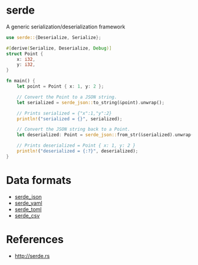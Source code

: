 # serde

A generic serialization/deserialization framework

```rust
use serde::{Deserialize, Serialize};

#[derive(Serialize, Deserialize, Debug)]
struct Point {
    x: i32,
    y: i32,
}

fn main() {
    let point = Point { x: 1, y: 2 };

    // Convert the Point to a JSON string.
    let serialized = serde_json::to_string(&point).unwrap();

    // Prints serialized = {"x":1,"y":2}
    println!("serialized = {}", serialized);

    // Convert the JSON string back to a Point.
    let deserialized: Point = serde_json::from_str(&serialized).unwrap();

    // Prints deserialized = Point { x: 1, y: 2 }
    println!("deserialized = {:?}", deserialized);
}
```

# Data formats

- [serde_json](./serde/serde_json.md)
- [serde_yaml](./serde/serde_yaml.md)
- [serde_toml](./serde/serde_toml.md)
- [serde_csv](./serde/serde_csv.md)


# References

- http://serde.rs